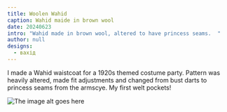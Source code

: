 ```yaml
---
title: Woolen Wahid
caption: Wahid maide in brown wool
date: 20240623
intro: "Wahid made in brown wool, altered to have princess seams.  "
author: null
designs:
  - вахід
---
```


I made a Wahid waistcoat for a 1920s themed costume party.  Pattern was heavily altered, made fit adjustments and changed from bust darts to princess seams from the armscye.
My first welt pockets!

![The image alt goes here](https://imagedelivery.net/ouSuR9yY1bHt-fuAokSA5Q/showcase-woolen-wahid-1/public "The image caption/title goes here")
